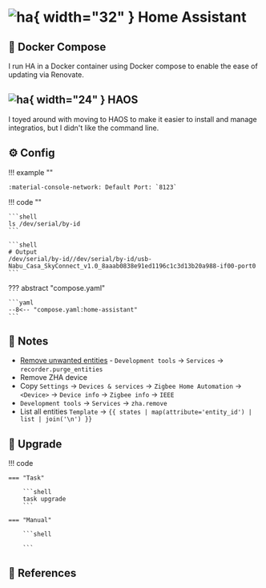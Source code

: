 # ![ha](https://cdn.jsdelivr.net/gh/selfhst/icons/png/home-assistant.png){ width="32" } Home Assistant

## :whale2: Docker Compose

I run HA in a Docker container using Docker compose to enable the ease of updating via Renovate.

## ![ha](https://cdn.jsdelivr.net/gh/selfhst/icons/png/home-assistant.png){ width="24" } HAOS

I toyed around with moving to HAOS to make it easier to install and manage integratios, but I didn't like the command line.

## :gear: Config

!!! example ""

    :material-console-network: Default Port: `8123`

!!! code ""

    ```shell
    ls /dev/serial/by-id
    ```

    ```shell
    # Output
    /dev/serial/by-id//dev/serial/by-id/usb-Nabu_Casa_SkyConnect_v1.0_8aaab0838e91ed1196c1c3d13b20a988-if00-port0
    ```

??? abstract "compose.yaml"

    ```yaml
    --8<-- "compose.yaml:home-assistant"
    ```

## :pencil: Notes

- [Remove unwanted entities][1] - `Development tools` → `Services` → `recorder.purge_entities`
- Remove ZHA device
- Copy `Settings` → `Devices & services` → `Zigbee Home Automation` → `<Device>` → `Device info` → `Zigbee info` → `IEEE`
- `Development tools` → `Services` → `zha.remove`
- List all entities `Template` → `{{ states | map(attribute='entity_id') | list | join('\n') }}`

## :rocket: Upgrade

!!! code

    === "Task"

        ```shell
        task upgrade
        ```

    === "Manual"

        ```shell
        
        ```

## :link: References

[1]: <https://community.home-assistant.io/t/how-to-remove-unwanted-entities/433103/10>
